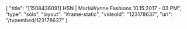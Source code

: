 {
    "title": "[1508436091] HSN | MarlaWynne Fashions 10.15.2017 - 03 PM",
    "type": "solo",
    "layout": "iframe-static",
    "videoId": "123178637",
    "url": "\/tvpembed\/123178637"
}